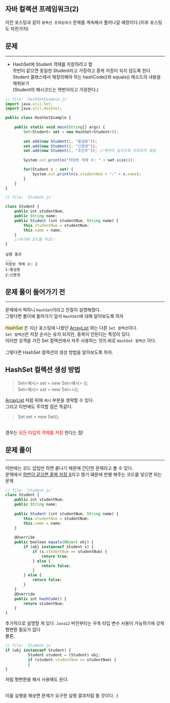 ## 자바 컬렉션 프레임워크(2)
  이전 포스팅과 같이 `컬렉션 프레임워크` 문제를 계속해서 풀어나갈 예정이다.(이후 포스팅도 마찬가지) <br>
  
  
## 문제
___
+ HashSet에 Student 객체를 저장하려고 함<br>
  학번이 같으면 동일한 Student라고 가정하고 중복 저장이 되지 않도록 한다<br>
  Student 클래스에서 재정의해야 하는 hashCode()와 equals() 메소드의 내용을 채워보기<br>
  (Student의 해시코드는 학번이라고 가정한다.)
  
```js
// file: `HashSetExample.js`
import java.util.Set;
import java.util.HashSet;

public class HashSetExample {
 
    public static void main(String[] args) {
        Set<Student> set = new HashSet<Student>();
 
        set.add(new Student(1, "홍길동"));
        set.add(new Student(2, "신용권"));
        set.add(new Student(1, "조민우")); //학번이 같으므로 저장되지 않음
 
        System.out.println("저장된 객체 수: " + set.size());

        for(Student s : set) {
        	System.out.println(s.studentNum + ":" + s.name);
        }
    }
}
```
```js
// file: `Student.js`

class Student {
    public int studentNum;
    public String name;
    public Student (int studentNum, String name) {
        this.studentNum = studentNum;
        this.name = name;
    }
    //여기에 코드를 작성!!
}
```
```
실행 결과
___
저장된 객체 수: 2
1:홍길동
2:신용권
```

## 문제 풀이 들어가기 전
  ___
  문제에서 떡하니 `HashSet`이라고 친절히 설명해줬다.<br>
  그렇다면 풀이에 들어가기 앞서 `HashSet`에 대해 알아보도록 하자
  <br>
  <br>
  <span style="color:#2D3748;background-color:#fff5b1;">HashSet</span> 은 지난 포스팅에 나왔던 [ArrayList] 와는 다른 `Set 컬렉션`이다. <br>
  `Set 컬렉션`은 저장 순서는 유지 되지만, 중복이 안된다는 특징이 있다.<br>
  이러한 성격을 가진 Set 컬렉션에서 자주 사용하는 것이 바로 `HashSet 컬렉션` 이다.<br>
  <br>
  그렇다면 HashSet 컬렉션의 생성 방법을 알아보도록 하자.<br>

## HashSet 컬렉션 생성 방법
  > Set<예시> set = new Set<예시> (); <br>
  > Set<예시> set = new Set<>();

  [ArrayList] 처럼 뒤에 `예시` 부분을 생략할 수 있다.<br>
  그리고 이번에도 주의할 점은 똑같다.<br>
   > Set set = new Set();
  <br>
 경우는 <span style="color:red">모든 타입의 객체를 저장</span> 한다는 점!


  [ArrayList]:https://yuiloong.github.io/2023-09-02-java-posting/#%EB%AC%B8%EC%A0%9C-%ED%92%80%EC%9D%B4
  
## 문제 풀이
  ___
  이번에는 코드 삽입만 하면 끝나기 때문에 간단한 문제라고 볼 수 있다.<br>
  문제에서 <U>학번이 같으면 중복 저장 X</U>라고 했기 떄문에 판별 해주는 코드를 넣으면 되는 문제<br>
  
```js
// file: `Student.js`
class Student {
    public int studentNum;
    public String name;
    
    public Student (int studentNum, String name) {
        this.studentNum = studentNum;
        this.name = name;
    }
    
    @Override
    public boolean equals(Object obj) {
        if (obj instanceof Student s) {
            if (s.studentNum == studentNum) {
                return true;
            } else {
                return false;
            }
        } else {
            return false;
        }
    }
    @Override
    public int hashCode() {
        return studentNum;
    }
}
```
  추가적으로 설명할 게 있다. `Java12` 버전부터는 우측 타입 변수 사용이 가능하기에 강제 형변환 필요가 없다<br>
  물론, 
   

  ```js
// file: `Student.js`
 if (obj instanceof Student) {
            Student student = (Student) obj;
            if (student.studentNum == studentNum) {
            }
  }
```
  처럼 형변환을 해서 사용해도 된다.
  
  <br>
  이를 실행을 해보면 문제가 요구한 실행 결과처럼 뜰 것이다. :)
